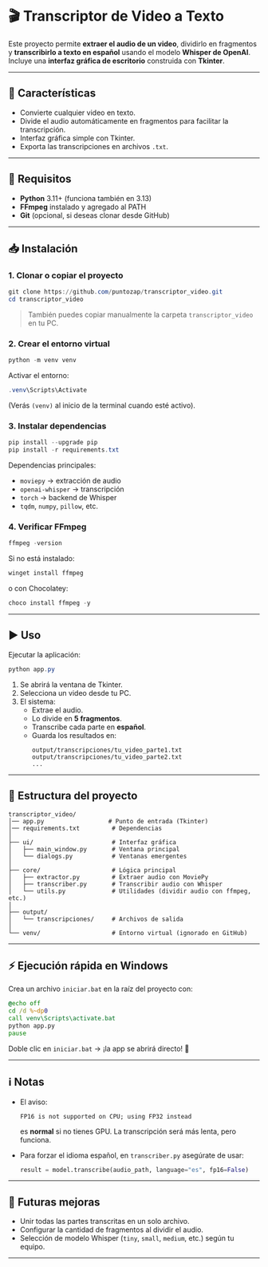 # 🎬 Transcriptor de Video a Texto  

Este proyecto permite **extraer el audio de un video**, dividirlo en fragmentos y **transcribirlo a texto en español** usando el modelo **Whisper de OpenAI**.  
Incluye una **interfaz gráfica de escritorio** construida con **Tkinter**.  

---

## 📖 Características
- Convierte cualquier video en texto.
- Divide el audio automáticamente en fragmentos para facilitar la transcripción.
- Interfaz gráfica simple con Tkinter.
- Exporta las transcripciones en archivos `.txt`.

---

## 🚀 Requisitos

- **Python** 3.11+ (funciona también en 3.13)  
- **FFmpeg** instalado y agregado al PATH  
- **Git** (opcional, si deseas clonar desde GitHub)  

---

## 📥 Instalación

### 1. Clonar o copiar el proyecto
```powershell
git clone https://github.com/puntozap/transcriptor_video.git
cd transcriptor_video
```
> También puedes copiar manualmente la carpeta `transcriptor_video` en tu PC.

### 2. Crear el entorno virtual
```powershell
python -m venv venv
```
Activar el entorno:
```powershell
.venv\Scripts\Activate
```
(Verás `(venv)` al inicio de la terminal cuando esté activo).  

### 3. Instalar dependencias
```powershell
pip install --upgrade pip
pip install -r requirements.txt
```

Dependencias principales:
- `moviepy` → extracción de audio  
- `openai-whisper` → transcripción  
- `torch` → backend de Whisper  
- `tqdm`, `numpy`, `pillow`, etc.  

### 4. Verificar FFmpeg
```powershell
ffmpeg -version
```
Si no está instalado:  
```powershell
winget install ffmpeg
```
o con Chocolatey:
```powershell
choco install ffmpeg -y
```

---

## ▶️ Uso

Ejecutar la aplicación:
```powershell
python app.py
```

1. Se abrirá la ventana de Tkinter.  
2. Selecciona un video desde tu PC.  
3. El sistema:  
   - Extrae el audio.  
   - Lo divide en **5 fragmentos**.  
   - Transcribe cada parte en **español**.  
   - Guarda los resultados en:  
     ```
     output/transcripciones/tu_video_parte1.txt
     output/transcripciones/tu_video_parte2.txt
     ...
     ```

---

## 📂 Estructura del proyecto

```
transcriptor_video/
│── app.py                  # Punto de entrada (Tkinter)
│── requirements.txt         # Dependencias
│
├── ui/                      # Interfaz gráfica
│   ├── main_window.py       # Ventana principal
│   └── dialogs.py           # Ventanas emergentes
│
├── core/                    # Lógica principal
│   ├── extractor.py         # Extraer audio con MoviePy
│   ├── transcriber.py       # Transcribir audio con Whisper
│   └── utils.py             # Utilidades (dividir audio con ffmpeg, etc.)
│
├── output/
│   └── transcripciones/     # Archivos de salida
│
└── venv/                    # Entorno virtual (ignorado en GitHub)
```

---

## ⚡ Ejecución rápida en Windows

Crea un archivo `iniciar.bat` en la raíz del proyecto con:

```bat
@echo off
cd /d %~dp0
call venv\Scripts\activate.bat
python app.py
pause
```

Doble clic en `iniciar.bat` → ¡la app se abrirá directo! 🎉

---

## ℹ️ Notas

- El aviso:
  ```
  FP16 is not supported on CPU; using FP32 instead
  ```
  es **normal** si no tienes GPU. La transcripción será más lenta, pero funciona.  

- Para forzar el idioma español, en `transcriber.py` asegúrate de usar:  
  ```python
  result = model.transcribe(audio_path, language="es", fp16=False)
  ```

---

## 📌 Futuras mejoras
- Unir todas las partes transcritas en un solo archivo.  
- Configurar la cantidad de fragmentos al dividir el audio.  
- Selección de modelo Whisper (`tiny`, `small`, `medium`, etc.) según tu equipo.  

---
